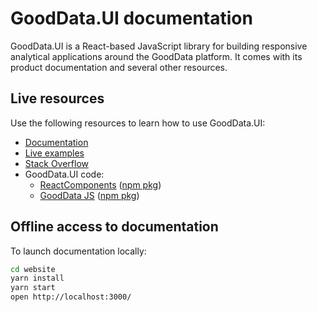 # GoodData.UI documentation

GoodData.UI is a React-based JavaScript library for building responsive analytical applications around the GoodData platform. It comes with its product documentation and several other resources. 

## Live resources

Use the following resources to learn how to use GoodData.UI:

- [Documentation](http://sdk.gooddata.com/gooddata-ui/)
- [Live examples](https://gooddata-examples.herokuapp.com)
- [Stack Overflow](https://stackoverflow.com/questions/tagged/gooddata)
- GoodData.UI code:
  - [ReactComponents](https://github.com/gooddata/gooddata-react-components) ([npm pkg](https://www.npmjs.com/package/@gooddata/react-components))
  - [GoodData JS](https://github.com/gooddata/gooddata-js) ([npm pkg](https://www.npmjs.com/package/@gooddata/gooddata-js))

## Offline access to documentation

To launch documentation locally:

```bash
cd website
yarn install
yarn start
open http://localhost:3000/
```
